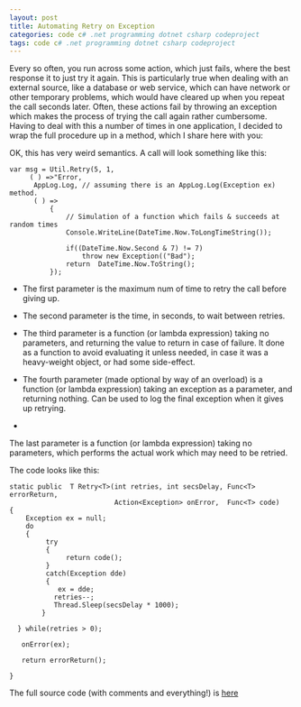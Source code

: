 ```yaml
---
layout: post
title: Automating Retry on Exception
categories: code c# .net programming dotnet csharp codeproject
tags: code c# .net programming dotnet csharp codeproject
---
```

Every so often, you run across some action,  which just fails, where the best response it to just try it again.  This is particularly true when dealing with an external source, like a database or web service, which can have network or other temporary problems, which would have cleared up when you repeat the call seconds later.   Often, these actions fail by throwing an exception which makes the process of trying the call again rather cumbersome.  Having to deal with this a number of times in one application, I decided to wrap the full procedure up in a method, which I share here with you:

OK, this has very weird semantics.  A call will look something like this:

    var msg = Util.Retry(5, 1,
         ( ) =>"Error,
          AppLog.Log, // assuming there is an AppLog.Log(Exception ex) method.
          ( ) =>
              {
                  // Simulation of a function which fails & succeeds at random times
                  Console.WriteLine(DateTime.Now.ToLongTimeString());

                  if((DateTime.Now.Second & 7) != 7)
                      throw new Exception(("Bad");
                  return  DateTime.Now.ToString();
              });




 * The first parameter is the maximum num of time to retry the call before giving up. 

 * The second parameter is the time, in seconds, to wait between retries.

 * The third parameter is a function (or lambda expression) taking no parameters, and returning the value to return in case of failure. It done as a function to avoid evaluating it unless needed, in case it was a heavy-weight object, or had some side-effect.

 * The  fourth parameter (made optional by way of an overload) is a function (or lambda expression) taking an exception as a parameter, and returning nothing.  Can be used to log the final exception when it gives up retrying.
 * 
The last parameter is a function (or lambda expression) taking no parameters, which performs the actual work which may need to be retried. 
  

The code looks like this:

    static public  T Retry<T>(int retries, int secsDelay, Func<T> errorReturn,
                              Action<Exception> onError,  Func<T> code)
    {
        Exception ex = null;
        do
        {
             try
             {
                  return code();
             }
             catch(Exception dde)
             {
				ex = dde;
               retries--;
               Thread.Sleep(secsDelay * 1000);
			}

      } while(retries > 0);

  	   onError(ex);

       return errorReturn();

    }

The full source code (with comments and everything!) is  [here](http://honestillusion.com/files/folders/c-sharp/entry8103.aspx)
